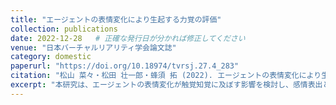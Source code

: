 ```yaml
---
title: "エージェントの表情変化により生起する力覚の評価"
collection: publications
date: 2022-12-28   # 正確な発行日が分かれば修正してください
venue: "日本バーチャルリアリティ学会論文誌"
category: domestic
paperurl: "https://doi.org/10.18974/tvrsj.27.4_283"
citation: "松山 菜々・松田 壮一郎・蜂須 拓 (2022). エージェントの表情変化により生起する力覚の評価. 日本バーチャルリアリティ学会論文誌, 27(7), 283-290. https://doi.org/10.18974/tvrsj.27.4_283"
excerpt: "本研究は、エージェントの表情変化が触覚知覚に及ぼす影響を検討し、感情表出と力覚のクロスモーダルな関連を示すことでHCIおよびVRにおけるインタラクションデザインの示唆を提供する (in Japanese)."
---
```


